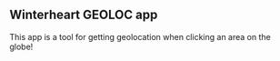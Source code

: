 ## Winterheart GEOLOC app

This app is a tool for getting geolocation when clicking an area on the globe!  